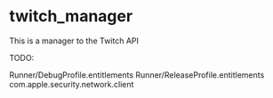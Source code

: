 # twitch_manager
This is a manager to the Twitch API


TODO:

Runner/DebugProfile.entitlements
Runner/ReleaseProfile.entitlements
	<key>com.apple.security.network.client</key>
	<true/>